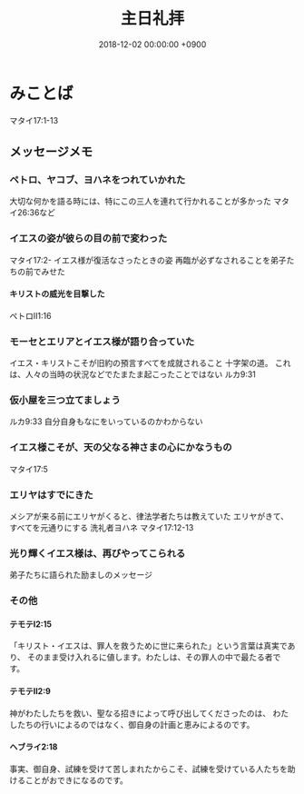 ﻿---
layout: post
title:  主日礼拝
date:   2018-12-02 00:00:00 +0900
categories: jekyll update
tags:
- jekyll
---

# みことば
マタイ17:1-13

## メッセージメモ
### ペトロ、ヤコブ、ヨハネをつれていかれた
大切な何かを語る時には、特にこの三人を連れて行かれることが多かった
マタイ26:36など

### イエスの姿が彼らの目の前で変わった
マタイ17:2-
イエス様が復活なさったときの姿
再臨が必ずなされることを弟子たちの前でみせた

#### キリストの威光を目撃した
ペトロⅡ1:16

### モーセとエリアとイエス様が語り合っていた
イエス・キリストこそが旧約の預言すべてを成就されること
十字架の道。
これは、人々の当時の状況などでたまたま起こったことではない
ルカ9:31

### 仮小屋を三つ立てましょう
ルカ9:33
自分自身もなにをいっているのかわからない

### イエス様こそが、天の父なる神さまの心にかなうもの
マタイ17:5

### エリヤはすでにきた
メシアが来る前にエリヤがくると、律法学者たちは教えていた
エリヤがきて、すべてを元通りにする
洗礼者ヨハネ
マタイ17:12-13

### 光り輝くイエス様は、再びやってこられる
弟子たちに語られた励ましのメッセージ

### その他
#### テモテⅠ2:15
「キリスト・イエスは、罪人を救うために世に来られた」という言葉は真実であり、
そのまま受け入れるに値します。わたしは、その罪人の中で最たる者です。

#### テモテⅡ2:9
神がわたしたちを救い、聖なる招きによって呼び出してくださったのは、
わたしたちの行いによるのではなく、御自身の計画と恵みによるのです。

#### ヘブライ2:18
事実、御自身、試練を受けて苦しまれたからこそ、試練を受けている人たちを助けることがおできになるのです。
